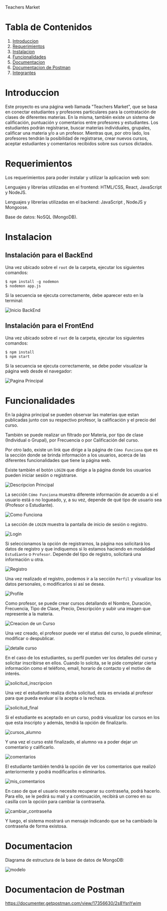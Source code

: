 Teachers Market

# Tabla de Contenidos

1. [Introduccion](#introduccion)
2. [Requerimientos](#requerimientos)
3. [Instalacion](#instalacion)
4. [Funcionalidades](#funcionalidades)
5. [Documentacion](#documentacion)
6. [Documentacion de Postman](#documentacion-de-postman)
7. [Integrantes](#integrantes)

# Introduccion
Este proyecto es una página web llamada "Teachers Market", que se basa en conectar estudiantes y profesores particulares para la contratación de clases de diferentes materias. En la misma, también existe un sistema de calificación, puntuación y comentarios entre profesores y estudiantes. 
Los estudiantes podrán registrarse, buscar materias individuales, grupales, calificar una materia y/o a un profesor. Mientras que, por otro lado, los profesores tendrán la posibilidad de registrarse, crear nuevos cursos, aceptar estudiantes y comentarios recibidos sobre sus cursos dictados.

# Requerimientos
Los requerimientos para poder instalar y utilizar la aplicacion web son:

Lenguajes y librerías utilizadas en el frontend: HTML/CSS, React, JavaScript y NodeJS.

Lenguajes y librerías utilizadas en el backend: JavaScript , NodeJS y Mongoose.

Base de datos: NoSQL (MongoDB).

# Instalacion

## Instalación para el BackEnd
Una vez ubicado sobre el `root` de la carpeta, ejecutar los siguientes comandos:
```
$ npm install -g nodemon
$ nodemon app.js
```
Si la secuencia se ejecuta correctamente, debe aparecer esto en la terminal:

![Inicio BackEnd](./img/start_back.png)

## Instalación para el FrontEnd
Una vez ubicado sobre el `root` de la carpeta, ejecutar los siguientes comandos:
```
$ npm install
$ npm start
```
Si la secuencia se ejecuta correctamente, se debe poder visualizar la página web desde el navegador:

![Pagina Principal](./img/Main.png)

# Funcionalidades
En la página principal se pueden observar las materias que estan publicadas junto con su respectivo profesor, la calificación y el precio del curso.

También se puede realizar un filtrado por Materia, por tipo de clase (Individual o Grupal), por Frecuencia o por Calificación del curso.

Por otro lado, existe un link que dirige a la página de `Cómo Funciona` que es la sección donde se brinda información a los usuarios, acerca de las diferentes funcionalidades que tiene la página web.

Existe también el botón `LOGIN` que dirige a la página donde los usuarios pueden iniciar sesión o registrarse.

![Descripcion Principal](./img/descripcion_principal.png)

La sección `Cómo Funciona` muestra diferente información de acuerdo a si el usuario está o no logueado, y, a su vez, depende de qué tipo de usuario sea (Profesor o Estudiante).

![Como Funciona](./img/como_funciona.png)

La sección de `LOGIN` muestra la pantalla de inicio de sesión o registro.

![Login](./img/Login.png)

Si seleccionamos la opción de registrarnos, la página nos solicitará los datos de registro y que indiquemos si lo estamos haciendo en modalidad `Estudiante` o `Profesor`. Depende del tipo de registro, solicitará una información u otra.

![Registro](./img/registro.png)

Una vez realizado el registro, podemos ir a la sección `Perfil` y visualizar los datos personales, o modificarlos si así se desea.

![Profile](./img/profile.png)

Como profesor, se puede crear cursos detallando el Nombre, Duración, Frecuencia, Tipo de Clase, Precio, Descripción y subir una imagen que represente a la materia.

![Creacion de un Curso](./img/creacion_curso.png)

Una vez creado, el profesor puede ver el status del curso, lo puede eliminar, modificar o despublicar.

![detalle curso](./img/detalle_curso.png)

En el caso de los estudiantes, su perfil pueden ver los detalles del curso y solicitar inscribirse en ellos. Cuando lo solcita, se le pide completar cierta información como el teléfono, email, horario de contacto y el motivo de interés.

![solicitud_inscripcion](./img/solicitud_inscripcion.png)

Una vez el estudiante realiza dicha solicitud, ésta es enviada al profesor para que pueda evaluar si la acepta o la rechaza.

![solicitud_final](./img/solicitud_final.png)

Si el estudiante es aceptado en un curso, podrá visualizar los cursos en los que esta inscripto y además, tendrá la opción de finalizarlo.

![cursos_alumno](./img/cursos_alumno.png)

Y una vez el curso esté finalizado, el alumno va a poder dejar un comentario y calificarlo.

![comentarios](./img/comentarios.png)

El estudiante también tendrá la opción de ver los comentarios que realizó anteriormente y podrá modificarlos o eliminarlos.

![mis_comentarios](./img/mis_comentarios.png)

En caso de que el usuario necesite recuperar su contraseña, podrá hacerlo. Para ello, se le pedirá su mail y a continuación, recibirá un correo en su casilla con la opción para cambiar la contraseña.

![cambiar_contraseña](./img/cambiar_contraseña.png)

Y luego, el sistema mostrará un mensaje indicando que se ha cambiado la contraseña de forma existosa.

# Documentacion

Diagrama de estructura de la base de datos de MongoDB:

![modelo](./img/modelo.png)


# Documentacion de Postman

https://documenter.getpostman.com/view/17356630/2s8YsnYwim


